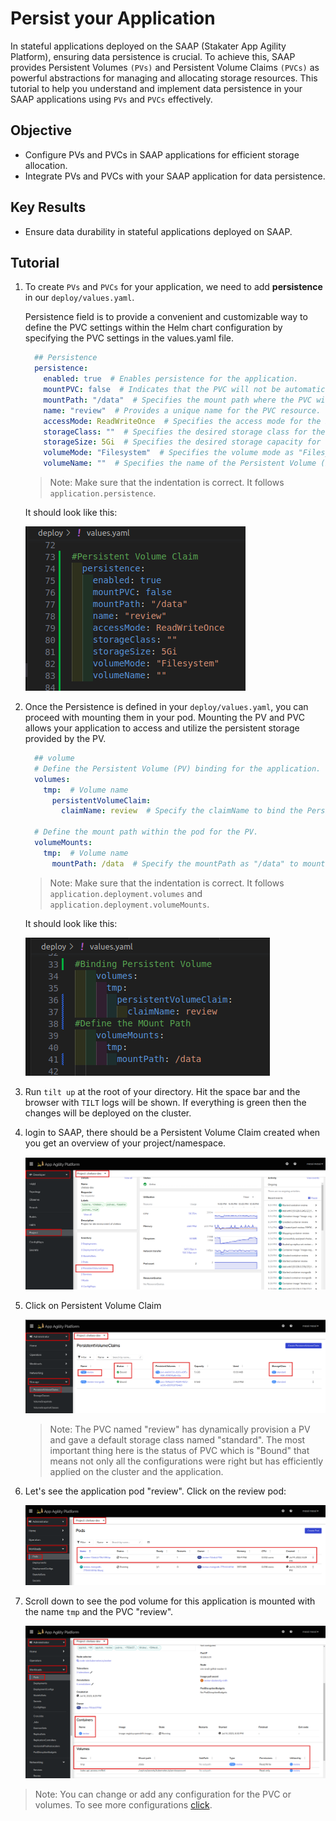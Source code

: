 # Persist your Application

In stateful applications deployed on the SAAP (Stakater App Agility Platform), ensuring data persistence is crucial. To achieve this, SAAP provides Persistent Volumes `(PVs)` and Persistent Volume Claims `(PVCs)` as powerful abstractions for managing and allocating storage resources. This tutorial to help you understand and implement data persistence in your SAAP applications using `PVs` and `PVCs` effectively.

## Objective

- Configure PVs and PVCs in SAAP applications for efficient storage allocation.
- Integrate PVs and PVCs with your SAAP application for data persistence.

## Key Results

- Ensure data durability in stateful applications deployed on SAAP.

## Tutorial

1. To create `PVs` and `PVCs` for your application, we need to add **persistence** in our `deploy/values.yaml`.

    Persistence field is to provide a convenient and customizable way to define the PVC settings within the Helm chart configuration by specifying the PVC settings in the values.yaml file.

    ```yaml
      ## Persistence
      persistence:
        enabled: true  # Enables persistence for the application.
        mountPVC: false  # Indicates that the PVC will not be automatically mounted to a pod.
        mountPath: "/data"  # Specifies the mount path where the PVC will be mounted within the pod.
        name: "review"  # Provides a unique name for the PVC resource.
        accessMode: ReadWriteOnce  # Specifies the access mode for the PVC (read-write by a single node).
        storageClass: ""  # Specifies the desired storage class for the PVC. (Here, using the default storage class.)
        storageSize: 5Gi  # Specifies the desired storage capacity for  the PVC (Here, 5 Gigabytes).
        volumeMode: "Filesystem"  # Specifies the volume mode as "Filesystem". (You can choose other volumeModes according to your application requirements)
        volumeName: ""  # Specifies the name of the Persistent Volume (PV) to be used by the PVC. This field is usually left empty, as PVs are dynamically provisioned and associated with PVCs by the cluster.
    ```

    > Note: Make sure that the indentation is correct. It follows `application.persistence`.

    It should look like this:

    ![pvc-values](images/pvc-values.png)

1. Once the Persistence is defined in your `deploy/values.yaml`, you can proceed with mounting them in your pod. Mounting the PV and PVC allows your application to access and utilize the persistent storage provided by the PV.

    ```yaml
      ## volume
      # Define the Persistent Volume (PV) binding for the application.
      volumes:
        tmp:  # Volume name
          persistentVolumeClaim:
            claimName: review  # Specify the claimName to bind the Persistent Volume Claim (PVC) with the name "review" to this volume tmp.

      # Define the mount path within the pod for the PV.
      volumeMounts:
        tmp:  # Volume name
          mountPath: /data  # Specify the mountPath as "/data" to mount the Persistent Volume (PV) referenced by the volume named "tmp" to this path within the pod.
    ```

    > Note: Make sure that the indentation is correct. It follows `application.deployment.volumes` and `application.deployment.volumeMounts`.

    It should look like this:

    ![volume-values](images/volume-values.png)

1. Run `tilt up` at the root of your directory. Hit the space bar and the browser with `TILT` logs will be shown. If everything is green then the changes will be deployed on the cluster.

1. login to SAAP, there should be a Persistent Volume Claim created when you get an overview of your project/namespace.

    ![show-pvc](images/show-pvc.png)

1. Click on Persistent Volume Claim

    ![pvc](images/pvc.png)

    > Note: The PVC named "review" has dynamically provision a PV and gave a default storage class named "standard". The most important thing here is the status of PVC which is "Bound" that means not only all the configurations were right but has efficiently applied on the cluster and the application.

1. Let's see the application pod "review". Click on the review pod:

    ![review-pods](images/pods.png)

1. Scroll down to see the pod volume for this application is mounted with the name `tmp` and the PVC "review".

    ![pod-volumes](images/pod-volumes.png)

> Note: You can change or add any configuration for the PVC or volumes. To see more configurations [click](https://github.com/stakater/application.git).
